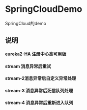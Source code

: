 # SpringCloudDemo
SpringCloud的demo

## 说明

#### eureka2-HA 注册中心高可用版

#### stream 消息异常后重试

#### stream-2消息异常后自定义异常处理

#### stream-3 消息异常后死信队列处理

#### stream-4 消息异常后重新进入队列